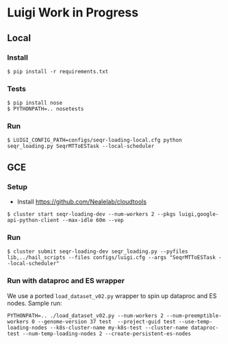 
# Luigi Work in Progress

## Local
### Install
```
$ pip install -r requirements.txt
```

### Tests
```
$ pip install nose
$ PYTHONPATH=.. nosetests
```

### Run
```
$ LUIGI_CONFIG_PATH=configs/seqr-loading-local.cfg python seqr_loading.py SeqrMTToESTask --local-scheduler
```

## GCE
### Setup
- Install https://github.com/Nealelab/cloudtools
```
$ cluster start seqr-loading-dev --num-workers 2 --pkgs luigi,google-api-python-client --max-idle 60m --vep
```

### Run
```
$ cluster submit seqr-loading-dev seqr_loading.py --pyfiles lib,../hail_scripts --files configs/luigi.cfg --args "SeqrMTToESTask --local-scheduler"
```

### Run with dataproc and ES wrapper
We use a ported `load_dataset_v02.py` wrapper to spin up dataproc and ES nodes.
Sample run:
```
PYTHONPATH=.. ./load_dataset_v02.py --num-workers 2 --num-preemptible-workers 0 --genome-version 37 test  --project-guid test --use-temp-loading-nodes --k8s-cluster-name my-k8s-test --cluster-name dataproc-test --num-temp-loading-nodes 2 --create-persistent-es-nodes
```

